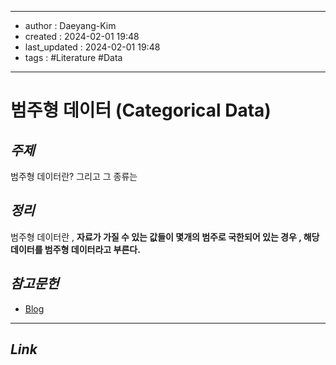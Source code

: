 
---
- author : Daeyang-Kim
- created : 2024-02-01 19:48
- last_updated : 2024-02-01 19:48
- tags : #Literature #Data
---

# 범주형 데이터 (Categorical Data)

## *주제*

범주형 데이터란? 그리고 그 종류는

## *정리*

범주형 데이터란 , __자료가 가질 수 있는 값들이 몇개의 범주로 국한되어 있는 경우 , 해당 데이터를 범주형 데이터라고 부른다.__

## *참고문헌*

- [Blog](https://lucete1504.tistory.com/12)

---

## *Link*
